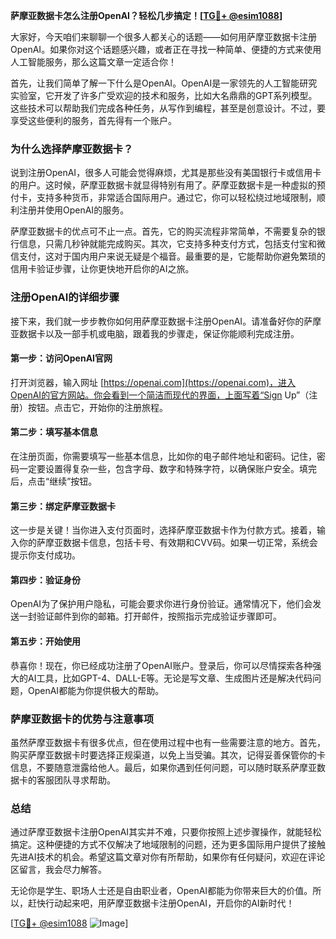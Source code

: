**萨摩亚数据卡怎么注册OpenAI？轻松几步搞定！[[TG💪+ @esim1088](https://t.me/s/esim1088)]**

大家好，今天咱们来聊聊一个很多人都关心的话题——如何用萨摩亚数据卡注册OpenAI。如果你对这个话题感兴趣，或者正在寻找一种简单、便捷的方式来使用人工智能服务，那么这篇文章一定适合你！

首先，让我们简单了解一下什么是OpenAI。OpenAI是一家领先的人工智能研究实验室，它开发了许多广受欢迎的技术和服务，比如大名鼎鼎的GPT系列模型。这些技术可以帮助我们完成各种任务，从写作到编程，甚至是创意设计。不过，要享受这些便利的服务，首先得有一个账户。

### **为什么选择萨摩亚数据卡？**

说到注册OpenAI，很多人可能会觉得麻烦，尤其是那些没有美国银行卡或信用卡的用户。这时候，萨摩亚数据卡就显得特别有用了。萨摩亚数据卡是一种虚拟的预付卡，支持多种货币，非常适合国际用户。通过它，你可以轻松绕过地域限制，顺利注册并使用OpenAI的服务。

萨摩亚数据卡的优点可不止一点。首先，它的购买流程非常简单，不需要复杂的银行信息，只需几秒钟就能完成购买。其次，它支持多种支付方式，包括支付宝和微信支付，这对于国内用户来说无疑是个福音。最重要的是，它能帮助你避免繁琐的信用卡验证步骤，让你更快地开启你的AI之旅。

### **注册OpenAI的详细步骤**

接下来，我们就一步步教你如何用萨摩亚数据卡注册OpenAI。请准备好你的萨摩亚数据卡以及一部手机或电脑，跟着我的步骤走，保证你能顺利完成注册。

#### **第一步：访问OpenAI官网**
打开浏览器，输入网址 [https://openai.com](https://openai.com)，进入OpenAI的官方网站。你会看到一个简洁而现代的界面，上面写着“Sign Up”（注册）按钮。点击它，开始你的注册旅程。

#### **第二步：填写基本信息**
在注册页面，你需要填写一些基本信息，比如你的电子邮件地址和密码。记住，密码一定要设置得复杂一些，包含字母、数字和特殊字符，以确保账户安全。填完后，点击“继续”按钮。

#### **第三步：绑定萨摩亚数据卡**
这一步是关键！当你进入支付页面时，选择萨摩亚数据卡作为付款方式。接着，输入你的萨摩亚数据卡信息，包括卡号、有效期和CVV码。如果一切正常，系统会提示你支付成功。

#### **第四步：验证身份**
OpenAI为了保护用户隐私，可能会要求你进行身份验证。通常情况下，他们会发送一封验证邮件到你的邮箱。打开邮件，按照指示完成验证步骤即可。

#### **第五步：开始使用**
恭喜你！现在，你已经成功注册了OpenAI账户。登录后，你可以尽情探索各种强大的AI工具，比如GPT-4、DALL-E等。无论是写文章、生成图片还是解决代码问题，OpenAI都能为你提供极大的帮助。

### **萨摩亚数据卡的优势与注意事项**

虽然萨摩亚数据卡有很多优点，但在使用过程中也有一些需要注意的地方。首先，购买萨摩亚数据卡时要选择正规渠道，以免上当受骗。其次，记得妥善保管你的卡信息，不要随意泄露给他人。最后，如果你遇到任何问题，可以随时联系萨摩亚数据卡的客服团队寻求帮助。

### **总结**

通过萨摩亚数据卡注册OpenAI其实并不难，只要你按照上述步骤操作，就能轻松搞定。这种便捷的方式不仅解决了地域限制的问题，还为更多国际用户提供了接触先进AI技术的机会。希望这篇文章对你有所帮助，如果你有任何疑问，欢迎在评论区留言，我会尽力解答。

无论你是学生、职场人士还是自由职业者，OpenAI都能为你带来巨大的价值。所以，赶快行动起来吧，用萨摩亚数据卡注册OpenAI，开启你的AI新时代！

[[TG💪+ @esim1088](https://t.me/s/esim1088) ![Image](https://i.postimg.cc/4NQfJmqS/Snipaste-2025-05-13-00-14-12.png)]